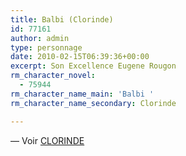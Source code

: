 ```yaml
---
title: Balbi (Clorinde)
id: 77161
author: admin
type: personnage
date: 2010-02-15T06:39:36+00:00
excerpt: Son Excellence Eugene Rougon
rm_character_novel:
  - 75944
rm_character_name_main: 'Balbi '
rm_character_name_secondary: Clorinde

---
```

— Voir <a title="Clorinde" href="#/personnage/clorinde/" target="_self">CLORINDE</a>
